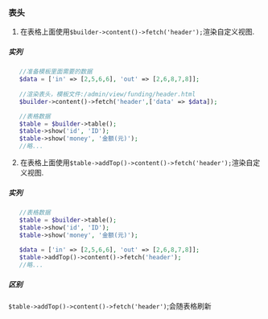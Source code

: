 ### 表头
1. 在表格上面使用`$builder->content()->fetch('header');`渲染自定义视图.
##### 实列
```php
   //准备模板里面需要的数据
   $data = ['in' => [2,5,6,6], 'out' => [2,6,8,7,8]];
   
   //渲染表头，模板文件:/admin/view/funding/header.html
   $builder->content()->fetch('header',['data' => $data]);

   //表格数据
   $table = $builder->table();
   $table->show('id', 'ID');
   $table->show('money', '金额(元)');
   //略...
```
   2. 在表格上面使用`$table->addTop()->content()->fetch('header');`渲染自定义视图.
##### 实列
```php
   //表格数据
   $table = $builder->table();
   $table->show('id', 'ID');
   $table->show('money', '金额(元)');
   
   $data = ['in' => [2,5,6,6], 'out' => [2,6,8,7,8]];
   $table->addTop()->content()->fetch('header');
   //略...
```
##### 区别
`$table->addTop()->content()->fetch('header')`;会随表格刷新